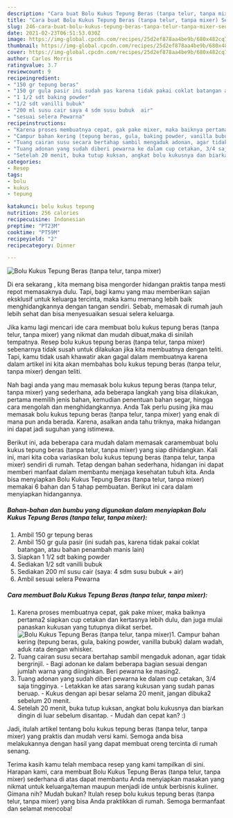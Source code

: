 ```yaml
---
description: "Cara buat Bolu Kukus Tepung Beras (tanpa telur, tanpa mixer) Sederhana dan Mudah Dibuat"
title: "Cara buat Bolu Kukus Tepung Beras (tanpa telur, tanpa mixer) Sederhana dan Mudah Dibuat"
slug: 246-cara-buat-bolu-kukus-tepung-beras-tanpa-telur-tanpa-mixer-sederhana-dan-mudah-dibuat
date: 2021-02-23T06:51:53.030Z
image: https://img-global.cpcdn.com/recipes/25d2ef878aa4be9b/680x482cq70/bolu-kukus-tepung-beras-tanpa-telur-tanpa-mixer-foto-resep-utama.jpg
thumbnail: https://img-global.cpcdn.com/recipes/25d2ef878aa4be9b/680x482cq70/bolu-kukus-tepung-beras-tanpa-telur-tanpa-mixer-foto-resep-utama.jpg
cover: https://img-global.cpcdn.com/recipes/25d2ef878aa4be9b/680x482cq70/bolu-kukus-tepung-beras-tanpa-telur-tanpa-mixer-foto-resep-utama.jpg
author: Carlos Morris
ratingvalue: 3.7
reviewcount: 9
recipeingredient:
- "150 gr tepung beras"
- "150 gr gula pasir ini sudah pas karena tidak pakai coklat batangan atau bahan penambah manis lain"
- "1 1/2 sdt baking powder"
- "1/2 sdt vanilli bubuk"
- "200 ml susu cair saya 4 sdm susu bubuk  air"
- "sesuai selera Pewarna"
recipeinstructions:
- "Karena proses membuatnya cepat, gak pake mixer, maka baiknya pertama2 siapkan cup cetakan dan kertasnya lebih dulu, dan juga mulai panaskan kukusan yang tutupnya diikat serbet."
- "Campur bahan kering (tepung beras, gula, baking powder, vanilla bubuk) dalam wadah, aduk rata dengan whisker."
- "Tuang cairan susu secara bertahap sambil mengaduk adonan, agar tidak bergrinjil.  Bagi adonan ke dalam beberapa bagian sesuai dengan jumlah warna yang diinginkan. Beri pewarna ke masing2."
- "Tuang adonan yang sudah diberi pewarna ke dalam cup cetakan, 3/4 saja tingginya.  Letakkan ke atas sarang kukusan yang sudah panas beruap. Kukus dengan api besar selama 20 menit, jangan dibuka2 sebelum 20 menit."
- "Setelah 20 menit, buka tutup kuksan, angkat bolu kukusnya dan biarkan dingin di luar sebelum disantap. Mudah dan cepat kan? :)"
categories:
- Resep
tags:
- bolu
- kukus
- tepung

katakunci: bolu kukus tepung 
nutrition: 256 calories
recipecuisine: Indonesian
preptime: "PT23M"
cooktime: "PT59M"
recipeyield: "2"
recipecategory: Dinner

---
```



![Bolu Kukus Tepung Beras (tanpa telur, tanpa mixer)](https://img-global.cpcdn.com/recipes/25d2ef878aa4be9b/680x482cq70/bolu-kukus-tepung-beras-tanpa-telur-tanpa-mixer-foto-resep-utama.jpg)

Di era  sekarang , kita memang bisa mengorder hidangan praktis tanpa mesti repot memasaknya dulu. Tapi, bagi kamu yang mau memberikan sajian eksklusif untuk keluarga tercinta, maka kamu memang lebih baik menghidangkannya dengan tangan sendiri. Sebab, memasak di rumah jauh lebih sehat dan bisa menyesuaikan sesuai selera keluarga.

Jika kamu lagi mencari ide cara membuat bolu kukus tepung beras (tanpa telur, tanpa mixer) yang nikmat dan mudah dibuat,maka di sinilah tempatnya. Resep bolu kukus tepung beras (tanpa telur, tanpa mixer)  sebenarnya tidak susah untuk dilakukan jika kita membuatnya dengan teliti. Tapi, kamu tidak usah khawatir akan gagal dalam membuatnya 
karena dalam artikel ini kita akan membahas bolu kukus tepung beras (tanpa telur, tanpa mixer) dengan teliti.  



Nah bagi anda yang mau memasak bolu kukus tepung beras (tanpa telur, tanpa mixer) yang sederhana, ada beberapa langkah yang bisa dilakukan, pertama memilih jenis bahan, kemudian penentuan bahan segar, hingga cara mengolah dan menghidangkannya. Anda Tak perlu pusing jika mau memasak bolu kukus tepung beras (tanpa telur, tanpa mixer) yang enak di mana pun anda berada. Karena, asalkan anda  tahu triknya, maka hidangan ini dapat jadi suguhan yang istimewa.

Berikut ini, ada beberapa cara mudah dalam memasak caramembuat bolu kukus tepung beras (tanpa telur, tanpa mixer) yang siap dihidangkan. Kali ini, mari kita coba variasikan bolu kukus tepung beras (tanpa telur, tanpa mixer) sendiri di rumah. Tetap dengan bahan sederhana, hidangan ini dapat memberi manfaat dalam membantu menjaga kesehatan tubuh kita. Anda bisa menyiapkan Bolu Kukus Tepung Beras (tanpa telur, tanpa mixer) memakai 6 bahan dan 5 tahap pembuatan. Berikut ini cara dalam menyiapkan hidangannya.

<!--inarticleads1-->

##### Bahan-bahan dan bumbu yang digunakan dalam menyiapkan Bolu Kukus Tepung Beras (tanpa telur, tanpa mixer):

1. Ambil 150 gr tepung beras
1. Ambil 150 gr gula pasir (ini sudah pas, karena tidak pakai coklat batangan, atau bahan penambah manis lain)
1. Siapkan 1 1/2 sdt baking powder
1. Sediakan 1/2 sdt vanilli bubuk
1. Sediakan 200 ml susu cair (saya: 4 sdm susu bubuk + air)
1. Ambil sesuai selera Pewarna




<!--inarticleads2-->

##### Cara membuat Bolu Kukus Tepung Beras (tanpa telur, tanpa mixer):

1. Karena proses membuatnya cepat, gak pake mixer, maka baiknya pertama2 siapkan cup cetakan dan kertasnya lebih dulu, dan juga mulai panaskan kukusan yang tutupnya diikat serbet.
<img src="https://img-global.cpcdn.com/steps/94a2b65a49fe9eaa/160x128cq70/bolu-kukus-tepung-beras-tanpa-telur-tanpa-mixer-langkah-memasak-1-foto.jpg" alt="Bolu Kukus Tepung Beras (tanpa telur, tanpa mixer)">1. Campur bahan kering (tepung beras, gula, baking powder, vanilla bubuk) dalam wadah, aduk rata dengan whisker.
1. Tuang cairan susu secara bertahap sambil mengaduk adonan, agar tidak bergrinjil.  - Bagi adonan ke dalam beberapa bagian sesuai dengan jumlah warna yang diinginkan. Beri pewarna ke masing2.
1. Tuang adonan yang sudah diberi pewarna ke dalam cup cetakan, 3/4 saja tingginya.  - Letakkan ke atas sarang kukusan yang sudah panas beruap. - Kukus dengan api besar selama 20 menit, jangan dibuka2 sebelum 20 menit.
1. Setelah 20 menit, buka tutup kuksan, angkat bolu kukusnya dan biarkan dingin di luar sebelum disantap. - Mudah dan cepat kan? :)




Jadi, itulah artikel tentang  bolu kukus tepung beras (tanpa telur, tanpa mixer)  yang praktis dan mudah versi kami. Semoga anda bisa melakukannya dengan hasil yang dapat membuat oreng tercinta di rumah senang. 

Terima kasih kamu telah membaca resep yang kami tampilkan di sini. Harapan kami, cara membuat  Bolu Kukus Tepung Beras (tanpa telur, tanpa mixer) sederhana di atas dapat membantu Anda menyiapkan masakan yang nikmat untuk keluarga/teman maupun menjadi ide untuk berbisnis kuliner. Gimana nih? Mudah bukan? Itulah resep bolu kukus tepung beras (tanpa telur, tanpa mixer) yang bisa Anda praktikkan di rumah. Semoga bermanfaat dan selamat mencoba!

